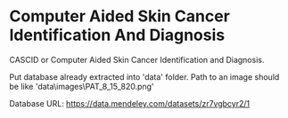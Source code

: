 # Computer Aided Skin Cancer Identification And Diagnosis
CASCID or Computer Aided Skin Cancer Identification and Diagnosis.


Put database already extracted into 'data' folder. Path to an image should be like 'data\images\PAT_8_15_820.png'

Database URL: https://data.mendeley.com/datasets/zr7vgbcyr2/1 

